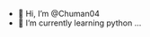 - 👋 Hi, I’m @Chuman04
- 🌱 I’m currently learning python ...

<!---
Chuman04/Chuman04 is a ✨ special ✨ repository because its `README.md` (this file) appears on your GitHub profile.
You can click the Preview link to take a look at your changes.
--->
